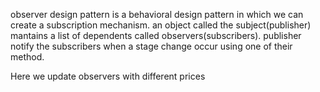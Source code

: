 observer design pattern is a behavioral design pattern in which we can create a subscription mechanism.
an object called the subject(publisher) mantains a list of dependents called observers(subscribers).
publisher notify the subscribers when a stage change occur using one of their method.

Here we update observers with different prices